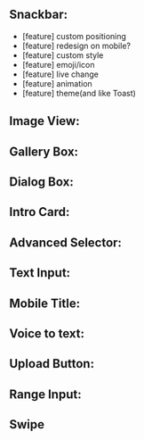 ## Snackbar:
- [feature] custom positioning
- [feature] redesign on mobile?
- [feature] custom style
- [feature] emoji/icon
- [feature] live change
- [feature] animation
- [feature] theme(and like Toast)

## Image View:


## Gallery Box:


## Dialog Box:


## Intro Card:


## Advanced Selector:


## Text Input:


## Mobile Title:


## Voice to text:


## Upload Button:


## Range Input:


## Swipe

